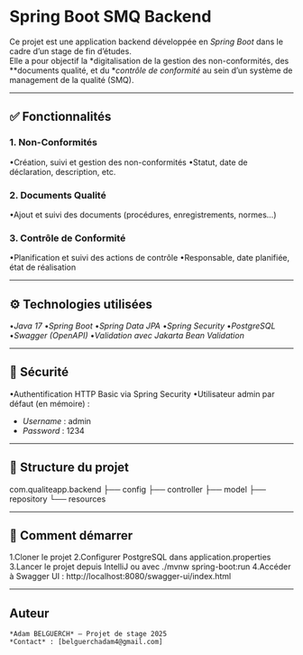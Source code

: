 # Spring Boot SMQ Backend

Ce projet est une application backend développée en *Spring Boot* dans le cadre d’un stage de fin d’études.  
Elle a pour objectif la *digitalisation de la gestion des non-conformités, des **documents qualité, et du **contrôle de conformité* au sein d’un système de management de la qualité (SMQ).

---

## ✅ Fonctionnalités

### 1. Non-Conformités
•Création, suivi et gestion des non-conformités
•Statut, date de déclaration, description, etc.

### 2. Documents Qualité
•Ajout et suivi des documents (procédures, enregistrements, normes…)

### 3. Contrôle de Conformité
•Planification et suivi des actions de contrôle
•Responsable, date planifiée, état de réalisation

---

## ⚙️ Technologies utilisées

•*Java 17*
•*Spring Boot*
•*Spring Data JPA*
•*Spring Security*
•*PostgreSQL*
•*Swagger (OpenAPI)*
•*Validation avec Jakarta Bean Validation*

---

## 🔐 Sécurité

•Authentification HTTP Basic via Spring Security
•Utilisateur admin par défaut (en mémoire) :
- *Username* : admin
- *Password* : 1234

---

## 📂 Structure du projet
com.qualiteapp.backend
├── config
├── controller
├── model
├── repository
└── resources

---

## 🚀 Comment démarrer

1.Cloner le projet
2.Configurer PostgreSQL dans application.properties
3.Lancer le projet depuis IntelliJ ou avec ./mvnw spring-boot:run
4.Accéder à Swagger UI : http://localhost:8080/swagger-ui/index.html
 
---

 ## Auteur

	*Adam BELGUERCH* – Projet de stage 2025  
	*Contact* : [belguerchadam4@gmail.com]